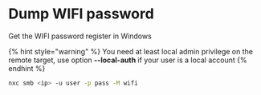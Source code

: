 # Dump WIFI password

Get the WIFI password register in Windows

{% hint style="warning" %}
You need at least local admin privilege on the remote target, use option **--local-auth** if your user is a local account
{% endhint %}

```bash
nxc smb <ip> -u user -p pass -M wifi
```
